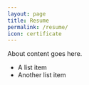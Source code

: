 ```yaml
---
layout: page
title: Resume
permalink: /resume/
icon: certificate
---
```


About content goes here.

* A list item
* Another list item
